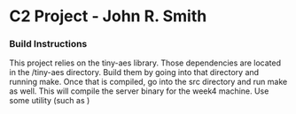 # C2 Project - John R. Smith
### Build Instructions
This project relies on the tiny-aes library. Those dependencies are located in the /tiny-aes directory. Build them by going into that directory and running make.
Once that is compiled, go into the src directory and run make as well. This will compile the server binary for the week4 machine. Use some utility (such as )
